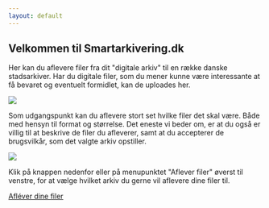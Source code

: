 ```yaml
---
layout: default
---
```


<div class="two-cols">
    <div>
        <h2 class="">Velkommen til Smartarkivering.dk</h2>
        <p>Her kan du aflevere filer fra dit "digitale arkiv" til en række danske stadsarkiver. Har du digitale filer, som du mener kunne være interessante at få bevaret og eventuelt formidlet, kan de uploades her.</p>
    </div>
    <div>
        <img src="{{ '/../assets/000278592.jpg' | relative_url }}">
    </div>
    <div>
        <p>Som udgangspunkt kan du aflevere stort set hvilke filer det skal være. Både med hensyn til format og størrelse. Det eneste vi beder om, er at du også er villig til at beskrive de filer du afleverer, samt at du accepterer de brugsvilkår, som det valgte arkiv opstiller.</p>
    </div>
    <div>
        <img src="{{ '/../assets/000184856.jpg' | relative_url }}">
    </div>
</div>
<div>
    <p>Klik på knappen nedenfor eller på menupunktet "Aflever filer" øverst til venstre, for at vælge hvilket arkiv du gerne vil aflevere dine filer til.</p>
    <div class="deposit-container">
        <a class="deposit-button" href="{{ '/deposit/' | relative_url }}">Afléver dine filer</a>
    </div>
</div>
